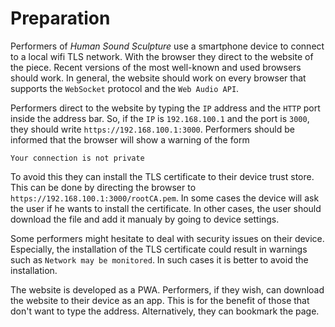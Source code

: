 # Preparation
Performers of *Human Sound Sculpture* use a smartphone device to connect to a local wifi TLS network. With the browser they direct to the website of the piece. Recent versions of the most well-known
and used browsers should work. In general, the website should work on every browser that supports
the `WebSocket` protocol and the `Web Audio API`.

Performers direct to the website by typing the `IP` address and the `HTTP` port inside the address bar.
So, if the `IP` is `192.168.100.1` and the port is `3000`, they should write `https://192.168.100.1:3000`.
Performers should be informed that the browser will show a warning of the form
```
Your connection is not private
```
To avoid this they can install the TLS certificate to their device trust store. This can be done by
directing the browser to `https://192.168.100.1:3000/rootCA.pem`. In some cases the device will ask
the user if he wants to install the certificate. In other cases, the user should download the file
and add it manualy by going to device settings.

Some performers might hesitate to deal with security issues on their device. Especially, the installation
of the TLS certificate could result in warnings such as `Network may be monitored`. In such cases it is
better to avoid the installation.

The website is developed as a PWA. Performers, if they wish, can download the website to their device as
an app. This is for the benefit of those that don't want to type the address. Alternatively, they can
bookmark the page.
